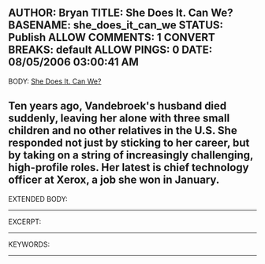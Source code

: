 AUTHOR: Bryan
TITLE: She Does It. Can We?
BASENAME: she_does_it_can_we
STATUS: Publish
ALLOW COMMENTS: 1
CONVERT BREAKS: __default__
ALLOW PINGS: 0
DATE: 08/05/2006 03:00:41 AM
-----
BODY:
<a title="Fast Company Now" href="http://blog.fastcompany.com/archives/2006/04/13/she_does_it_can_we.html">She Does It. Can We?</a>

Ten years ago, Vandebroek's husband died suddenly, leaving her alone with three small children and no other relatives in the U.S. She responded not just by sticking to her career, but by taking on a string of increasingly challenging, high-profile roles. Her latest is chief technology officer at Xerox, a job she won in January.
-----
EXTENDED BODY:

-----
EXCERPT:

-----
KEYWORDS:

-----


